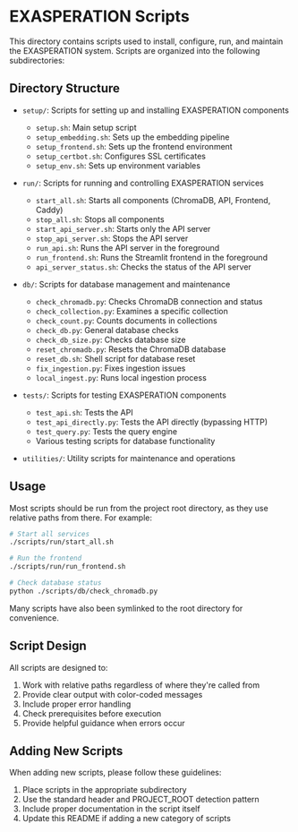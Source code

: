 # EXASPERATION Scripts

This directory contains scripts used to install, configure, run, and maintain the EXASPERATION system. Scripts are organized into the following subdirectories:

## Directory Structure

- `setup/`: Scripts for setting up and installing EXASPERATION components
  - `setup.sh`: Main setup script
  - `setup_embedding.sh`: Sets up the embedding pipeline
  - `setup_frontend.sh`: Sets up the frontend environment
  - `setup_certbot.sh`: Configures SSL certificates
  - `setup_env.sh`: Sets up environment variables

- `run/`: Scripts for running and controlling EXASPERATION services
  - `start_all.sh`: Starts all components (ChromaDB, API, Frontend, Caddy)
  - `stop_all.sh`: Stops all components
  - `start_api_server.sh`: Starts only the API server
  - `stop_api_server.sh`: Stops the API server
  - `run_api.sh`: Runs the API server in the foreground
  - `run_frontend.sh`: Runs the Streamlit frontend in the foreground
  - `api_server_status.sh`: Checks the status of the API server

- `db/`: Scripts for database management and maintenance
  - `check_chromadb.py`: Checks ChromaDB connection and status
  - `check_collection.py`: Examines a specific collection
  - `check_count.py`: Counts documents in collections
  - `check_db.py`: General database checks
  - `check_db_size.py`: Checks database size
  - `reset_chromadb.py`: Resets the ChromaDB database
  - `reset_db.sh`: Shell script for database reset
  - `fix_ingestion.py`: Fixes ingestion issues
  - `local_ingest.py`: Runs local ingestion process

- `tests/`: Scripts for testing EXASPERATION components
  - `test_api.sh`: Tests the API
  - `test_api_directly.py`: Tests the API directly (bypassing HTTP)
  - `test_query.py`: Tests the query engine
  - Various testing scripts for database functionality

- `utilities/`: Utility scripts for maintenance and operations

## Usage

Most scripts should be run from the project root directory, as they use relative paths from there. For example:

```bash
# Start all services
./scripts/run/start_all.sh

# Run the frontend
./scripts/run/run_frontend.sh

# Check database status
python ./scripts/db/check_chromadb.py
```

Many scripts have also been symlinked to the root directory for convenience.

## Script Design

All scripts are designed to:

1. Work with relative paths regardless of where they're called from
2. Provide clear output with color-coded messages
3. Include proper error handling
4. Check prerequisites before execution
5. Provide helpful guidance when errors occur

## Adding New Scripts

When adding new scripts, please follow these guidelines:

1. Place scripts in the appropriate subdirectory
2. Use the standard header and PROJECT_ROOT detection pattern
3. Include proper documentation in the script itself
4. Update this README if adding a new category of scripts